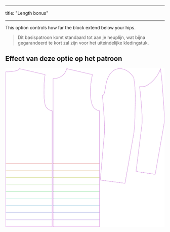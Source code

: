 - - -
title: "Length bonus"
- - -

This option controls how far the block extend below your hips.

> Dit basispatroon komt standaard tot aan je heuplijn, wat bijna gegarandeerd te kort zal zijn voor het uiteindelijke kledingstuk.

## Effect van deze optie op het patroon

![This image shows the effect of this option by superimposing several variants that have a different value for this option](bent_lengthbonus_sample.svg "Effect of this option on the pattern")
